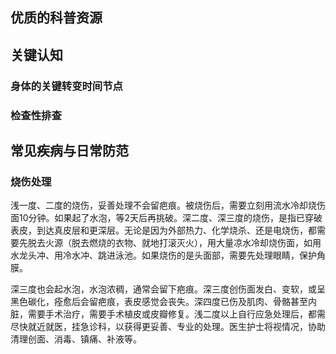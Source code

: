 
## 优质的科普资源

## 关键认知

### 身体的关键转变时间节点


### 检查性排查 


## 常见疾病与日常防范

### 烧伤处理

浅一度、二度的烧伤，妥善处理不会留疤痕。被烧伤后，需要立刻用流水冷却烧伤面10分钟。如果起了水泡，等2天后再挑破。深二度、深三度的烧伤，是指已穿破表皮，到达真皮层和更深层。无论是因为外部热力、化学烧杀、还是电烧伤，都需要先脱去火源（脱去燃烧的衣物、就地打滚灭火），用大量凉水冷却烧伤面，如用水龙头冲、用冷水冲、跳进泳池。如果烧伤的是头面部，需要先处理眼睛，保护角膜。

深三度也会起水泡，水泡浓稠，通常会留下疤痕。深三度创伤面发白、变软，或呈黑色碳化，痊愈后会留疤痕，表皮感觉会丧失。深四度已伤及肌肉、骨骼甚至内脏，需要手术治疗，需要手术植皮或皮瓣修复。浅二度以上自行应急处理后，都需尽快就近就医，挂急诊科，以获得更妥善、专业的处理。医生护士将视情况，协助清理创面、消毒、镇痛、补液等。

